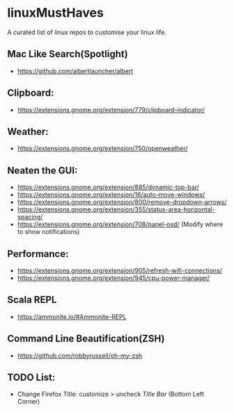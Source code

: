 # linuxMustHaves
A curated list of linux repos to customise your linux life.


## Mac Like Search(Spotlight)
* https://github.com/albertlauncher/albert

## Clipboard:
* https://extensions.gnome.org/extension/779/clipboard-indicator/

## Weather:
* https://extensions.gnome.org/extension/750/openweather/

## Neaten the GUI:
* https://extensions.gnome.org/extension/885/dynamic-top-bar/
* https://extensions.gnome.org/extension/16/auto-move-windows/
* https://extensions.gnome.org/extension/800/remove-dropdown-arrows/
* https://extensions.gnome.org/extension/355/status-area-horizontal-spacing/
* https://extensions.gnome.org/extension/708/panel-osd/ (Modify where to show notifications)

## Performance:
* https://extensions.gnome.org/extension/905/refresh-wifi-connections/
* https://extensions.gnome.org/extension/945/cpu-power-manager/

## Scala REPL
* https://ammonite.io/#Ammonite-REPL

## Command Line Beautification(ZSH)
* https://github.com/robbyrussell/oh-my-zsh

## TODO List:
* Change Firefox Title: customize > uncheck *Title Bar* (Bottom Left Corner)
